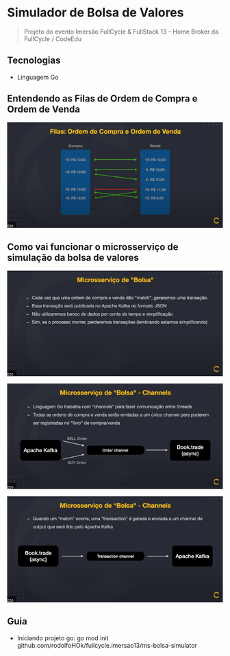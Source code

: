 # Simulador de Bolsa de Valores

> Projeto do evento Imersão FullCycle & FullStack 13 - Home Broker da FullCycle / CodeEdu

## Tecnologias

- Linguagem Go

## Entendendo as Filas de Ordem de Compra e Ordem de Venda

![Filas de Compra e Venda](../arquivos/compra-venda.png)

## Como vai funcionar o microsserviço de simulação da bolsa de valores

![Funcionamento Microsserviço Bolsa](../arquivos/ms-bolsa-func.png)

![Funcionamento Microsserviço Bolsa Channels](../arquivos/ms-bolsa-chan.png)

![Funcionamento Microsserviço Bolsa Channels 2](../arquivos/ms-bolsa-chan2.png)

## Guia

- Iniciando projeto go: go mod init github.com/rodolfoHOk/fullcycle.imersao13/ms-bolsa-simulator
